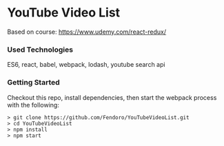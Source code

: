 # YouTube Video List

Based on course: https://www.udemy.com/react-redux/

### Used Technologies

ES6, react, babel, webpack, lodash, youtube search api

### Getting Started

Checkout this repo, install dependencies, then start the webpack process with the following:

```
> git clone https://github.com/Fendoro/YouTubeVideoList.git
> cd YouTubeVideoList
> npm install
> npm start
```
